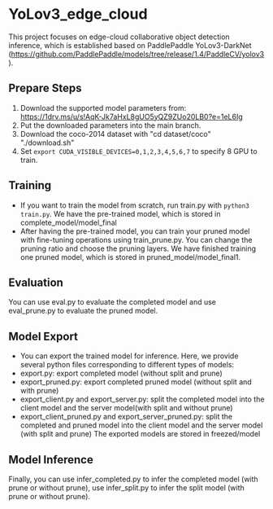 # YoLov3_edge_cloud
This project focuses on edge-cloud collaborative object detection inference, which is established based on PaddlePaddle YoLov3-DarkNet (https://github.com/PaddlePaddle/models/tree/release/1.4/PaddleCV/yolov3). 
## Prepare Steps
1. Download the supported model parameters from: https://1drv.ms/u/s!AqK-Jk7aHxL8gUO5yQZ9ZUo20LB0?e=1eL6Ig
2. Put the downloaded parameters into the main branch.
3. Download the coco-2014 dataset with "cd dataset/coco"  "./download.sh"
4. Set ```export CUDA_VISIBLE_DEVICES=0,1,2,3,4,5,6,7``` to specify 8 GPU to train.

## Training
- If you want to train the model from scratch, run train.py with ```python3 train.py```. We have the pre-trained model, which is stored in complete_model/model_final
- After having the pre-trained model, you can train your pruned model with fine-tuning operations using train_prune.py. You can change the pruning ratio and choose the pruning layers. We have finished training one pruned model, which is stored in pruned_model/model_final1.

## Evaluation
You can use eval.py to evaluate the completed model and use eval_prune.py to evaluate the pruned model.


## Model Export
- You can export the trained model for inference. Here, we provide several python files corresponding to different types of models:
- export.py:  export completed model (without split and prune)
- export_pruned.py:  export completed pruned model (without split and with prune)
- export_client.py and export_server.py:  split the completed model into the client model and the server model(with split and without prune)
- export_client_pruned.py and export_server_pruned.py:  split the completed and pruned model into the client model and the server model (with split and prune)
The exported models are stored in freezed/model

## Model Inference
Finally, you can use infer_completed.py to infer the completed model (with prune or without prune), use infer_split.py to infer the split model (with prune or without prune).

